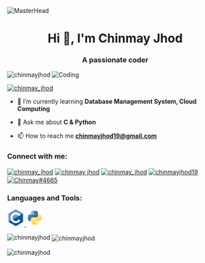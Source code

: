 ![MasterHead](https://thumbs.gfycat.com/BetterHandmadeGull-size_restricted.gif)
<h1 align="center">Hi 👋, I'm Chinmay Jhod</h1>
<h3 align="center">A passionate coder</h3>
<img align="right" alt="Coding" width="400" src="https://camo.githubusercontent.com/cae12fddd9d6982901d82580bdf321d81fb299141098ca1c2d4891870827bf17/68747470733a2f2f6d69726f2e6d656469756d2e636f6d2f6d61782f313336302f302a37513379765349765f7430696f4a2d5a2e676966">

<p align="left"> <img src="https://komarev.com/ghpvc/?username=chinmayjhod&label=Profile%20views&color=0e75b6&style=flat" alt="chinmayjhod" /> </p>

<p align="left"> <a href="https://twitter.com/chinmay_jhod" target="blank"><img src="https://img.shields.io/twitter/follow/chinmay_jhod?logo=twitter&style=for-the-badge" alt="chinmay_jhod" /></a> </p>

- 🌱 I’m currently learning **Database Management System, Cloud Computing**

- 💬 Ask me about **C & Python**

- 📫 How to reach me **chinmayjhod19@gmail.com**

<h3 align="left">Connect with me:</h3>
<p align="left">
<a href="https://twitter.com/chinmay_jhod" target="blank"><img align="center" src="https://raw.githubusercontent.com/rahuldkjain/github-profile-readme-generator/master/src/images/icons/Social/twitter.svg" alt="chinmay_jhod" height="30" width="40" /></a>
<a href="https://linkedin.com/in/chinmay jhod" target="blank"><img align="center" src="https://raw.githubusercontent.com/rahuldkjain/github-profile-readme-generator/master/src/images/icons/Social/linked-in-alt.svg" alt="chinmay jhod" height="30" width="40" /></a>
<a href="https://instagram.com/chinmay_jhod" target="blank"><img align="center" src="https://raw.githubusercontent.com/rahuldkjain/github-profile-readme-generator/master/src/images/icons/Social/instagram.svg" alt="chinmay_jhod" height="30" width="40" /></a>
<a href="https://www.hackerrank.com/chinmayjhod19" target="blank"><img align="center" src="https://raw.githubusercontent.com/rahuldkjain/github-profile-readme-generator/master/src/images/icons/Social/hackerrank.svg" alt="chinmayjhod19" height="30" width="40" /></a>
<a href="https://discord.gg/Chinmay#4665" target="blank"><img align="center" src="https://raw.githubusercontent.com/rahuldkjain/github-profile-readme-generator/master/src/images/icons/Social/discord.svg" alt="Chinmay#4665" height="30" width="40" /></a>
</p>

<h3 align="left">Languages and Tools:</h3>
<p align="left"> <a href="https://www.cprogramming.com/" target="_blank" rel="noreferrer"> <img src="https://raw.githubusercontent.com/devicons/devicon/master/icons/c/c-original.svg" alt="c" width="40" height="40"/> </a> <a href="https://www.python.org" target="_blank" rel="noreferrer"> <img src="https://raw.githubusercontent.com/devicons/devicon/master/icons/python/python-original.svg" alt="python" width="40" height="40"/> </a> </p>

<p><img align="left" src="https://github-readme-stats.vercel.app/api/top-langs?username=chinmayjhod&show_icons=true&locale=en&layout=compact" alt="chinmayjhod" /></p>

<p>&nbsp;<img align="center" src="https://github-readme-stats.vercel.app/api?username=chinmayjhod&show_icons=true&locale=en" alt="chinmayjhod" /></p>

<p><img align="center" src="https://github-readme-streak-stats.herokuapp.com/?user=chinmayjhod&" alt="chinmayjhod" /></p>

